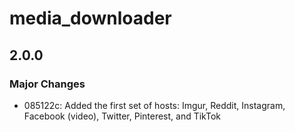 # media_downloader

## 2.0.0

### Major Changes

-   085122c: Added the first set of hosts: Imgur, Reddit, Instagram, Facebook (video), Twitter, Pinterest, and TikTok
